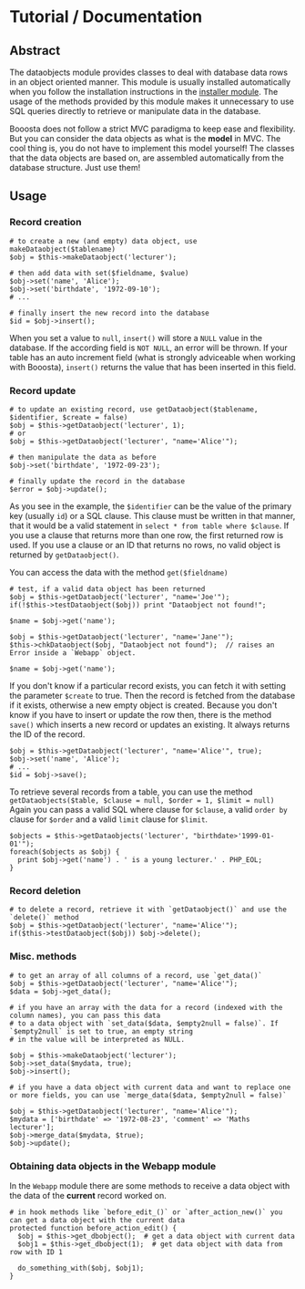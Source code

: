 # Tutorial / Documentation

## Abstract

The dataobjects module provides classes to deal with database data rows in an object oriented manner. This module
is usually installed automatically when you follow the installation instructions in the
[installer module](https://github.com/buzanits/booosta-installer). The usage of the methods provided by this module
makes it unnecessary to use SQL queries directly to retrieve or manipulate data in the database.

Booosta does not follow a strict MVC paradigma to keep ease and flexibility. But you can consider the data objects
as what is the __model__ in MVC. The cool thing is, you do not have to implement this model yourself! The classes
that the data objects are based on, are assembled automatically from the database structure. Just use them!

## Usage

### Record creation

```
# to create a new (and empty) data object, use makeDataobject($tablename)
$obj = $this->makeDataobject('lecturer');

# then add data with set($fieldname, $value)
$obj->set('name', 'Alice');
$obj->set('birthdate', '1972-09-10');
# ...

# finally insert the new record into the database
$id = $obj->insert();
```
When you set a value to `null`, `insert()` will store a `NULL` value in the database. If the according field is 
`NOT NULL`, an error will be thrown. If your table has an auto increment field (what is strongly adviceable when
working with Booosta), `insert()` returns the value that has been inserted in this field.

### Record update
```
# to update an existing record, use getDataobject($tablename, $identifier, $create = false)
$obj = $this->getDataobject('lecturer', 1);
# or
$obj = $this->getDataobject('lecturer', "name='Alice'");

# then manipulate the data as before
$obj->set('birthdate', '1972-09-23');

# finally update the record in the database
$error = $obj->update();
```
As you see in the example, the `$identifier` can be the value of the primary key (usually `id`) or a SQL clause.
This clause must be written in that manner, that it would be a valid statement in `select * from table where $clause`.
If you use a clause that returns more than one row, the first returned row is used. If you use a clause or an ID 
that returns no rows, no valid object is returned by `getDataobject()`.

You can access the data with the method `get($fieldname)`

```
# test, if a valid data object has been returned
$obj = $this->getDataobject('lecturer', "name='Joe'");
if(!$this->testDataobject($obj)) print "Dataobject not found!";

$name = $obj->get('name');

$obj = $this->getDataobject('lecturer', "name='Jane'");
$this->chkDataobject($obj, "Dataobject not found");  // raises an Error inside a `Webapp` object.

$name = $obj->get('name');
```
If you don't know if a particular record exists, you can fetch it with setting the parameter `$create` to true.
Then the record is fetched from the database if it exists, otherwise a new empty object is created. Because you
don't know if you have to insert or update the row then, there is the method `save()` which inserts a new record
or updates an existing. It always returns the ID of the record.
```
$obj = $this->getDataobject('lecturer', "name='Alice'", true);
$obj->set('name', 'Alice');
# ...
$id = $obj->save();
```
To retrieve several records from a table, you can use the method `getDataobjects($table, $clause = null, $order = 1, $limit = null)`
Again you can pass a valid SQL where clause for `$clause`, a valid `order by` clause for `$order` and a valid `limit` clause
for `$limit`.
```
$objects = $this->getDataobjects('lecturer', "birthdate>'1999-01-01'");
foreach($objects as $obj) {
  print $obj->get('name') . ' is a young lecturer.' . PHP_EOL;
}
```

### Record deletion
```
# to delete a record, retrieve it with `getDataobject()` and use the `delete()` method
$obj = $this->getDataobject('lecturer', "name='Alice'");
if($this->testDataobject($obj)) $obj->delete();
```

### Misc. methods
```
# to get an array of all columns of a record, use `get_data()`
$obj = $this->getDataobject('lecturer', "name='Alice'");
$data = $obj->get_data();

# if you have an array with the data for a record (indexed with the column names), you can pass this data
# to a data object with `set_data($data, $empty2null = false)`. If `$empty2null` is set to true, an empty string
# in the value will be interpreted as NULL.

$obj = $this->makeDataobject('lecturer');
$obj->set_data($mydata, true);
$obj->insert();

# if you have a data object with current data and want to replace one or more fields, you can use `merge_data($data, $empty2null = false)`

$obj = $this->getDataobject('lecturer', "name='Alice'");
$mydata = ['birthdate' => '1972-08-23', 'comment' => 'Maths lecturer'];
$obj->merge_data($mydata, $true);
$obj->update();
```

### Obtaining data objects in the Webapp module
In the `Webapp` module there are some methods to receive a data object with the data of the __current__ record worked on.
```
# in hook methods like `before_edit_()` or `after_action_new()` you can get a data object with the current data
protected function before_action_edit() {
  $obj = $this->get_dbobject();  # get a data object with current data
  $obj1 = $this->get_dbobject(1);  # get data object with data from row with ID 1

  do_something_with($obj, $obj1);
}
```

